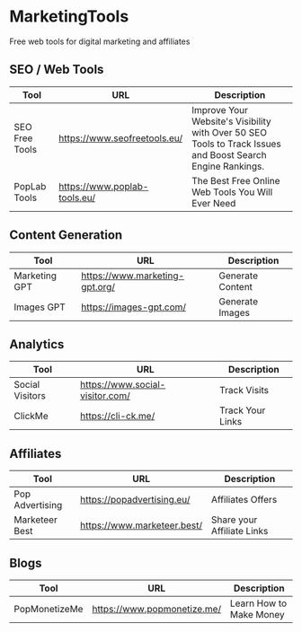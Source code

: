 # MarketingTools
Free web tools for digital marketing and affiliates

## SEO / Web Tools

| Tool |  URL  | Description |
| --- | --- | --- |
| SEO Free Tools  | https://www.seofreetools.eu/  | Improve Your Website's Visibility with Over 50 SEO Tools to Track Issues and Boost Search Engine Rankings. | 
| PopLab Tools | https://www.poplab-tools.eu/ | The Best Free Online Web Tools You Will Ever Need|


## Content Generation
| Tool |  URL  | Description |
| --- | --- | --- |
| Marketing GPT | https://www.marketing-gpt.org/ | Generate Content| 
| Images GPT  |  https://images-gpt.com/ | Generate Images | 


## Analytics
| Tool |  URL  | Description |
| --- | --- | --- |
| Social Visitors  | https://www.social-visitor.com/  | Track Visits | 
| ClickMe| https://cli-ck.me/ | Track Your Links | 


## Affiliates
| Tool |  URL  | Description |
| --- | --- | --- |
| Pop Advertising   | https://popadvertising.eu/  | Affiliates Offers| 
| Marketeer Best| https://www.marketeer.best/ | Share your Affiliate Links| 


## Blogs
| Tool |  URL  | Description |
| --- | --- | --- |
| PopMonetizeMe| https://www.popmonetize.me/ | Learn How to Make Money | 